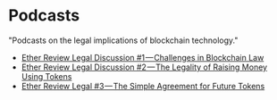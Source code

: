 # Podcasts
"Podcasts on the legal implications of blockchain technology."
 * [Ether Review Legal Discussion #1 — Challenges in Blockchain Law](https://etherreview.info/ether-review-legal-discussion-1-challenges-in-blockchain-law-b96c56b73de9)
 * [Ether Review Legal Discussion #2 — The Legality of Raising Money Using Tokens](https://etherreview.info/ether-review-legal-discussion-2-the-legality-of-raising-money-using-tokens-bcb8f3553af8)
 * [Ether Review Legal #3 — The Simple Agreement for Future Tokens](https://etherreview.info/ether-review-legal-3-the-simple-agreement-for-future-tokens-4bc4671c044f)
